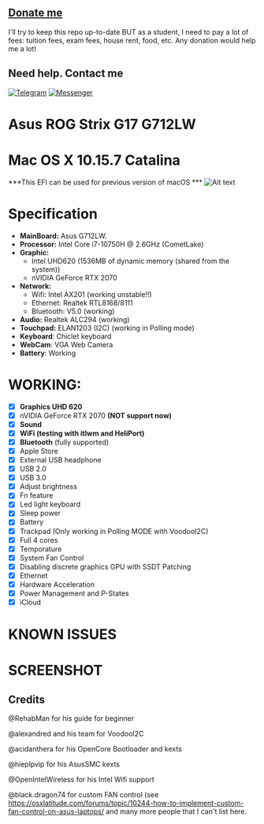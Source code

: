 ## [Donate me](https://paypal.me/vtlam98)
I'll try to keep this repo up-to-date BUT as a student, I need to pay a lot of fees: tuition fees, exam fees, house rent, food, etc.
Any donation would help me a lot!
## Need help. Contact me
[![Telegram](https://img.shields.io/badge/Chat_on-Telegram-blue.svg)](https://t.me/tunglamvghy)
[![Messenger](https://img.shields.io/badge/Chat_on-Messenger-0078FF)](https://m.me/k38b.lamtung)

# Asus ROG Strix G17 G712LW
# Mac OS X 10.15.7 Catalina 
***This EFI can be used for previous version of macOS ***
![Alt text](https://github.com/tunglamvghy/AsusROG-G712LW-hackintosh/raw/master/Screenshoot/os.jpg)
# Specification
- **MainBoard:** Asus G712LW.
- **Processor:** Intel Core i7-10750H @ 2.6GHz (CometLake)
- **Graphic:** 
  + Intel UHD620 (1536MB of dynamic memory (shared from the system))
  + nVIDIA GeForce RTX 2070
- **Network:**
  + Wifi: Intel AX201 (working unstable!!)
  + Ethernet: Realtek RTL8168/8111
  + Bluetooth: V5.0 (working)
- **Audio:** Realtek ALC294 (working)
- **Touchpad:** ELAN1203 (I2C) (working in Polling mode)
- **Keyboard**: Chiclet keyboard 
- **WebCam**: VGA Web Camera
- **Battery**: Working

# WORKING:
- [x] **Graphics UHD 620**
- [x] nVIDIA GeForce RTX 2070 **(NOT support now)**
- [x] **Sound**
- [x] **WiFi (testing with itlwm and HeliPort)**
- [x] **Bluetooth** (fully supported)
- [x] Apple Store
- [x] External USB headphone
- [x] USB 2.0
- [x] USB 3.0
- [x] Adjust brightness
- [x] Fn feature 
- [x] Led light keyboard
- [x] Sleep power
- [x] Battery
- [x] Trackpad (Only working in Polling MODE with VoodooI2C)
- [x] Full 4 cores
- [x] Temporature
- [x] System Fan Control
- [x] Disabling discrete graphics GPU with SSDT Patching
- [x] Ethernet
- [x] Hardware Acceleration
- [x] Power Management and P-States
- [x] iCloud 

# KNOWN ISSUES

# SCREENSHOT

## Credits
@RehabMan for his guide for beginner

@alexandred and his team for VoodooI2C

@acidanthera for his OpenCore Bootloader and kexts

@hieplpvip for his AsusSMC kexts

@OpenIntelWireless for his Intel Wifi support

@black.dragon74 for custom FAN control (see https://osxlatitude.com/forums/topic/10244-how-to-implement-custom-fan-control-on-asus-laptops/
and many more people that I can't list here.
